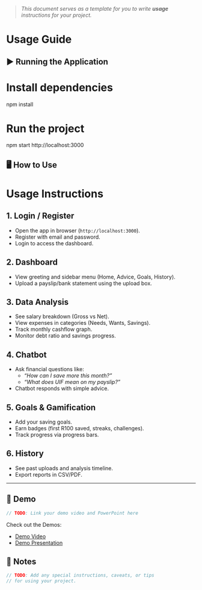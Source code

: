 > *This document serves as a template for you to write **usage** instructions for your project.* 

# Usage Guide

## ▶️ Running the Application
# Install dependencies
npm install

# Run the project
npm start
http://localhost:3000


## 🖥️ How to Use
# Usage Instructions

## 1. Login / Register
- Open the app in browser (`http://localhost:3000`).
- Register with email and password.
- Login to access the dashboard.

## 2. Dashboard
- View greeting and sidebar menu (Home, Advice, Goals, History).
- Upload a payslip/bank statement using the upload box.

## 3. Data Analysis
- See salary breakdown (Gross vs Net).
- View expenses in categories (Needs, Wants, Savings).
- Track monthly cashflow graph.
- Monitor debt ratio and savings progress.

## 4. Chatbot
- Ask financial questions like:
  - *“How can I save more this month?”*
  - *“What does UIF mean on my payslip?”*
- Chatbot responds with simple advice.

## 5. Goals & Gamification
- Add your saving goals.
- Earn badges (first R100 saved, streaks, challenges).
- Track progress via progress bars.

## 6. History
- See past uploads and analysis timeline.
- Export reports in CSV/PDF.

---

## 🎥 Demo
``` c
// TODO: Link your demo video and PowerPoint here
```
Check out the Demos: 
- [Demo Video](../demo/demo.mp4)
- [Demo Presentation](../demo/demo.pptx)

## 📌 Notes
``` c
// TODO: Add any special instructions, caveats, or tips
// for using your project.
```
